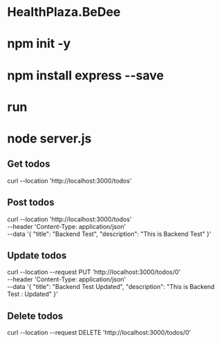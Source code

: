 # HealthPlaza.BeDee

 
# npm init -y
# npm install express --save



# run 
# node server.js


## Get todos
curl --location 'http://localhost:3000/todos'

## Post todos
curl --location 'http://localhost:3000/todos' \
--header 'Content-Type: application/json' \
--data '{
    "title": "Backend Test",
    "description": "This is Backend Test"
}'

## Update todos
curl --location --request PUT 'http://localhost:3000/todos/0' \
--header 'Content-Type: application/json' \
--data '{
    "title": "Backend Test Updated",
    "description": "This is Backend Test : Updated"
}'

## Delete todos
curl --location --request DELETE 'http://localhost:3000/todos/0'